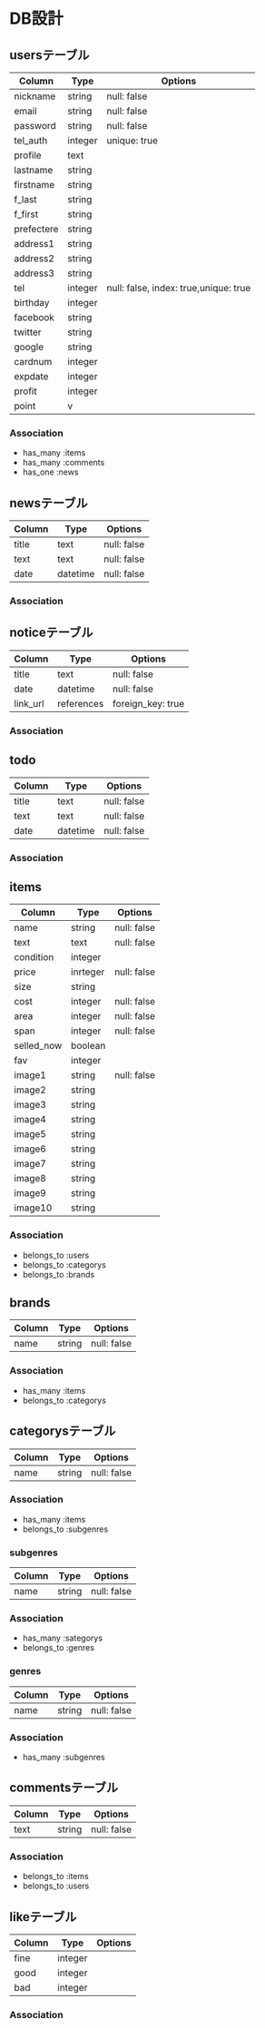 # DB設計
## usersテーブル
|Column|Type|Options|
|------|----|-------|
|nickname|string|null: false|
|email|string|null: false|
|password|string|null: false|
|tel_auth|integer|unique: true|
|profile|text||
|lastname|string||
|firstname|string||
|f_last|string||
|f_first|string||
|prefectere|string||
|address1|string||
|address2|string||
|address3|string||
|tel|integer|null: false, index: true,unique: true|
|birthday|integer||
|facebook|string||
|twitter|string||
|google|string||
|cardnum|integer||
|expdate|integer||
|profit|integer||
|point|v||
### Association
- has_many :items
- has_many :comments
- has_one :news


## newsテーブル
|Column|Type|Options|
|------|----|-------|
|title|text|null: false|
|text|text|null: false|
|date|datetime|null: false|
### Association


## noticeテーブル
|Column|Type|Options|
|------|----|-------|
|title|text|null: false|
|date|datetime|null: false|
|link_url|references|foreign_key: true|
### Association


## todo
|Column|Type|Options|
|------|----|-------|
|title|text|null: false|
|text|text|null: false|
|date|datetime|null: false|
### Association


## items
|Column|Type|Options|
|------|----|-------|
|name|string|null: false|
|text|text|null: false|
|condition|integer||
|price|inrteger|null: false|
|size|string||
|cost|integer|null: false|
|area|integer|null: false|
|span|integer|null: false|
|selled_now|boolean||
|fav|integer||
|image1|string|null: false|
|image2|string||
|image3|string||
|image4|string||
|image5|string||
|image6|string||
|image7|string||
|image8|string||
|image9|string||
|image10|string||
### Association
- belongs_to :users
- belongs_to :categorys
- belongs_to :brands

## brands
|Column|Type|Options|
|------|----|-------|
|name|string|null: false|
### Association
- has_many :items
- belongs_to :categorys

## categorysテーブル
|Column|Type|Options|
|------|----|-------|
|name|string|null: false|
### Association
- has_many :items
- belongs_to :subgenres


### subgenres
|Column|Type|Options|
|------|----|-------|
|name|string|null: false|
### Association
- has_many :sategorys
- belongs_to :genres


### genres
|Column|Type|Options|
|------|----|-------|
|name|string|null: false|
### Association
- has_many :subgenres


## commentsテーブル
|Column|Type|Options|
|------|----|-------|
|text|string|null: false|
### Association
- belongs_to :items
- belongs_to :users


## likeテーブル
|Column|Type|Options|
|------|----|-------|
|fine|integer||
|good|integer||
|bad|integer||
### Association

